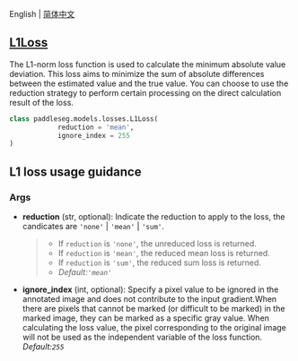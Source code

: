 English | [简体中文](L1Loss_cn.md)
## [L1Loss](../../../paddleseg/models/losses/l1_loss.py)
The L1-norm loss function is used to calculate the minimum absolute value deviation. This loss aims to minimize the sum of absolute differences between the estimated value and the true value. You can choose to use the reduction strategy to perform certain processing on the direct calculation result of the loss.

```python
class paddleseg.models.losses.L1Loss(
            reduction = 'mean', 
            ignore_index = 255
)
```

## L1 loss usage guidance

### Args
* **reduction** (str, optional): Indicate the reduction to apply to the loss,
            the candicates are ``'none'`` | ``'mean'`` | ``'sum'``.

    > - If `reduction` is ``'none'``, the unreduced loss is returned.
    > - If `reduction` is ``'mean'``, the reduced mean loss is returned.
    > - If `reduction` is ``'sum'``, the reduced sum loss is returned.
    > - *Default:``'mean'``*
* **ignore_index** (int, optional): Specify a pixel value to be ignored in the annotated image
            and does not contribute to the input gradient.When there are pixels that cannot be marked (or difficult to be marked) in the marked image, they can be marked as a specific gray value. When calculating the loss value, the pixel corresponding to the original image will not be used as the independent variable of the loss function. *Default:``255``*